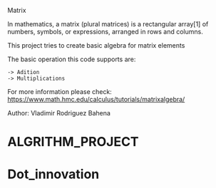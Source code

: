 Matrix 


In mathematics, a matrix (plural matrices) is a rectangular array[1] of
numbers, symbols, or expressions, arranged in rows and columns.

This project tries to create basic algebra for matrix elements 

The basic operation this code supports are: 

    -> Adition 
    -> Multiplications


For more information please check:
https://www.math.hmc.edu/calculus/tutorials/matrixalgebra/
 

Author: Vladimir Rodriguez Bahena
# ALGRITHM_PROJECT
# Dot_innovation
